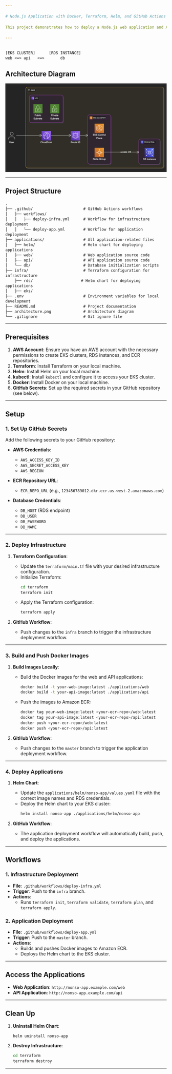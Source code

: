```yaml
---

# Node.js Application with Docker, Terraform, Helm, and GitHub Actions

This project demonstrates how to deploy a Node.js web application and API using Docker, Terraform, Helm, and GitHub Actions. The infrastructure is provisioned using Terraform, and the applications are deployed to an EKS cluster using Helm. GitHub Actions workflows automate the deployment process.

---
```


```

[EKS CLUSTER]      [RDS INSTANCE]
web <=> api   <=>       db
```

## **Architecture Diagram**

![Architecture Diagram](./architecture-1.png)

---

## **Project Structure**

```
.
├── .github/                      # GitHub Actions workflows
│   ├── workflows/
│   │   ├── deploy-infra.yml      # Workflow for infrastructure deployment
│   │   └── deploy-app.yml        # Workflow for application deployment
├── applications/                 # All application-related files
│   ├── helm/                     # Helm chart for deploying applications
│   ├── web/                      # Web application source code
│   ├── api/                      # API application source code
│   └── db/                       # Database initialization scripts
├── infra/                        # Terraform configuration for infrastructure
    ├── rds/                     # Helm chart for deploying applications
│   ├── eks/ 
├── .env                          # Environment variables for local development
├── README.md                     # Project documentation
├── architecture.png              # Architecture diagram
└── .gitignore                    # Git ignore file
```

---

## **Prerequisites**

1. **AWS Account**: Ensure you have an AWS account with the necessary permissions to create EKS clusters, RDS instances, and ECR repositories.
2. **Terraform**: Install Terraform on your local machine.
3. **Helm**: Install Helm on your local machine.
4. **kubectl**: Install `kubectl` and configure it to access your EKS cluster.
5. **Docker**: Install Docker on your local machine.
6. **GitHub Secrets**: Set up the required secrets in your GitHub repository (see below).

---

## **Setup**

### **1. Set Up GitHub Secrets**
Add the following secrets to your GitHub repository:

- **AWS Credentials**:
  - `AWS_ACCESS_KEY_ID`
  - `AWS_SECRET_ACCESS_KEY`
  - `AWS_REGION`

- **ECR Repository URL**:
  - `ECR_REPO_URL` (e.g., `123456789012.dkr.ecr.us-west-2.amazonaws.com`)

- **Database Credentials**:
  - `DB_HOST` (RDS endpoint)
  - `DB_USER`
  - `DB_PASSWORD`
  - `DB_NAME`

---

### **2. Deploy Infrastructure**
1. **Terraform Configuration**:
   - Update the `terraform/main.tf` file with your desired infrastructure configuration.
   - Initialize Terraform:
     ```bash
     cd terraform
     terraform init
     ```
   - Apply the Terraform configuration:
     ```bash
     terraform apply
     ```

2. **GitHub Workflow**:
   - Push changes to the `infra` branch to trigger the infrastructure deployment workflow.

---

### **3. Build and Push Docker Images**
1. **Build Images Locally**:
   - Build the Docker images for the web and API applications:
     ```bash
     docker build -t your-web-image:latest ./applications/web
     docker build -t your-api-image:latest ./applications/api
     ```
   - Push the images to Amazon ECR:
     ```bash
     docker tag your-web-image:latest <your-ecr-repo>/web:latest
     docker tag your-api-image:latest <your-ecr-repo>/api:latest
     docker push <your-ecr-repo>/web:latest
     docker push <your-ecr-repo>/api:latest
     ```

2. **GitHub Workflow**:
   - Push changes to the `master` branch to trigger the application deployment workflow.

---

### **4. Deploy Applications**
1. **Helm Chart**:
   - Update the `applications/helm/nonso-app/values.yaml` file with the correct image names and RDS credentials.
   - Deploy the Helm chart to your EKS cluster:
     ```bash
     helm install nonso-app ./applications/helm/nonso-app
     ```

2. **GitHub Workflow**:
   - The application deployment workflow will automatically build, push, and deploy the applications.

---

## **Workflows**

### **1. Infrastructure Deployment**
- **File**: `.github/workflows/deploy-infra.yml`
- **Trigger**: Push to the `infra` branch.
- **Actions**:
  - Runs `terraform init`, `terraform validate`, `terraform plan`, and `terraform apply`.

### **2. Application Deployment**
- **File**: `.github/workflows/deploy-app.yml`
- **Trigger**: Push to the `master` branch.
- **Actions**:
  - Builds and pushes Docker images to Amazon ECR.
  - Deploys the Helm chart to the EKS cluster.

---

## **Access the Applications**

- **Web Application**: `http://nonso-app.example.com/web`
- **API Application**: `http://nonso-app.example.com/api`

---

## **Clean Up**

1. **Uninstall Helm Chart**:
   ```bash
   helm uninstall nonso-app
   ```

2. **Destroy Infrastructure**:
   ```bash
   cd terraform
   terraform destroy
   ```

---